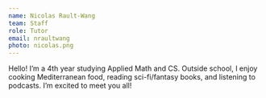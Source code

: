 ```yaml
---
name: Nicolas Rault-Wang
team: Staff
role: Tutor
email: nraultwang
photo: nicolas.png
---
```


Hello! I’m a 4th year studying Applied Math and CS. Outside school, I enjoy cooking Mediterranean food, reading sci-fi/fantasy books, and listening to podcasts. I’m excited to meet you all!